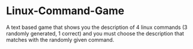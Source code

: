 # Linux-Command-Game
A text based game that shows you the description of 4 linux commands (3 randomly generated, 1 correct) and you must choose the description that matches with the randomly given command.
